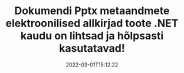 ---
############################# Static ############################
layout: "auto-gen-signature"
date: 2022-03-01T15:12:22
draft: false
operation: Sign
signaturetype: Metadata
fileformat: Pptx
productName: .NET
lang: et
productCode: net
otherformats: pdf doc docx docm dot dotm dotx odt ott rtf xls xlsx xlsm xlsb csv ods ots xltx xltm ppt pptx pps ppsx odp otp potx potm pptm ppsm png jpg bmp gif tiff svg webp wmf
breadcrumb: Put Metadata signature on Pptx for C#

############################# Head ############################
head_title: "Lisage metaandmete elektroonilised allkirjad Pptx dokumentidele C# kaudu"
head_description: "Kasutage metaandmeid peidetud elektrooniliste allkirjadena oma Pptx dokumentides, kasutades paari rida C# koodi. Kasutage GroupDocs Document Signature API-t, et oma äridokumente ja -faile metaandmetega e-allkirjastada."

############################# Header ############################
title: "Dokumendi Pptx metaandmete elektroonilised allkirjad toote .NET kaudu on lihtsad ja hõlpsasti kasutatavad!"
description: "eAllkirjasta oma Pptx dokumendid ja lepingud peidetud metaandmete kirjetega. Genereerige metaandmeid PDF-ide, MS Wordi dokumentide, MS Exceli töövihikute, MS PowerPointi esitluste ja erinevate pildivormingute jaoks ilma probleemide ja täiendava kodeerimiseta."
bg_image: "https://cms.admin.containerize.com/templates/aspose/App_Themes/V3/images/bg/header1.png"
bg_overlay: false
button:
    enable: true

############################# SubMenu ############################
submenu:
    enable: true

    left:
        img_alt: "GroupDocs.Signature for .NET"
        image: "https://cms.admin.containerize.com/templates/groupdocs/images/product-logos/90x90-noborder/groupdocs-signature-net.png"
        product: "GroupDocs.Signature"
        platform: ".NET"



############################# About ############################
about:
    enable: true
    title: "Teave GroupDocs.Signature for .NET metaandmete allkirjade API kohta"
    content: |
        [GroupDocs.Signature for .NET](https://products.groupdocs.com/signature/net/) on populaarne API digitaalsete dokumentide e-allkirjastamiseks. Saadaval on allkirjad, nagu tekstid, pildid, digitaalsed sertifikaadid, vöötkoodid, QR-koodid, templid või metaandmed. Allkirju võib panna PDF-idele, MS Wordi dokumentidele, MS Exceli töövihikutele, MS PowerPointi esitlustele, Adobe Photoshopi failidele ja erinevatele pildivormingutele. Kliendid saavad oma dokumenti allkirjastada ning uuendada, otsida, kontrollida, kustutada või vaadata nendele dokumentidele pandud e-allkirju. Lisaks pakutakse palju allkirjade kohandamise võimalusi.
    

############################# Steps ############################
steps:
    enable: true
    title_left: "Toimingud Pptx allkirjastamiseks rakendusega Metadata rakenduses C#"
    content_left: |
        [GroupDocs.Signature for .NET](https://products.groupdocs.com/signature/net/) võimaldab kiiresti ja lihtsalt allkirjastada Pptx dokumente Metadata allkirjaga.
        
        * Looge allkirjaklassi eksemplar, mis sisaldab faili Pptx, mis peaks allkirjastama tee või mäluvoona
        * Käivitage klass SignOptions ja määrake kõik nõutavad andmed.
        * Käivitage meetod Signature.Sign(), mis edastab väljundfaili Pptx või mäluvoo

    title_right: " Nõuded süsteemile"
    content_right: |
        Toodet GroupDocs.Signature for .NET toetavad kõik suuremad platvormid ja operatsioonisüsteemid. Enne alloleva koodi käivitamist veenduge, et teie süsteemi on installitud järgmised eeltingimused.

        * Operatsioonisüsteemid: Microsoft Windows, Linux, MacOS
        * Arenduskeskkonnad: Microsoft Visual Studio, Xamarin, MonoDevelop
        * Frameworks: .NET Framework, .NET Standard, .NET Core, Mono
        * Hankige uusim GroupDocs.Signature for .NET kasutajalt [Nuget](https://www.nuget.org/packages/groupdocs.signature)
         
    code: |
        ```csharp    
        
        // Set up input Pptx file
        string filePath = "input.pptx";
        // Set up output file
        string outputFilePath = "output.pptx";

        // Instantiate Signature for input file
        using (var signature = new GroupDocs.Signature.Signature(filePath))
        {
                // instantiate metadata signing options
                var options = new MetadataSignOptions();

                // setup Author property
                PresentationMetadataSignature mdSign_Author = new PresentationMetadataSignature("Author", "Mr.Scherlock Holmes");// String value
                options.Signatures.Add(mdSign_Author);
                // setup document data
                PresentationMetadataSignature mdSign_DocData = new PresentationMetadataSignature("CreatedOn", DateTime.Now);// Datetime value
                options.Signatures.Add(mdSign_DocData);
                // setup document id
                PresentationMetadataSignature mdSign_DocId = new PresentationMetadataSignature("DocumentId", 123456);// Integer value
                options.Signatures.Add(mdSign_DocId);
                
                // sign Pptx document
                SignResult result = signature.Sign(outputFilePath, options);
        }

        ```

############################# Demos ############################
demos:
    enable: true
    title: "Dokumentide Pptx allkirjastamine Metadata reaalajas demoga"
    content: |
       Allkirjastage fail Pptx erinevate allkirjadega kohe, külastades veebisaiti [GroupDocs.Signature App](https://products.groupdocs.app/signature/family). Tasuta online demo ootab teid.          

############################# More Formats ############################
more_formats:
    enable: true
    title: "Muud toetatud Metadata allkirjad C# jaoks"
    content: |
        "Saate allkirjastada faili Pptx ka muude allkirjatüüpidega. Vaadake allolevat loendit."
    format: 
       
       
back_to_top:
    enable: true
---